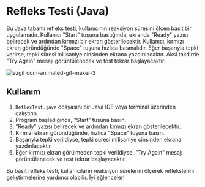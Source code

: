 # Refleks Testi (Java)

Bu Java tabanlı refleks testi, kullanıcının reaksiyon süresini ölçen basit bir uygulamadır. Kullanıcı "Start" tuşuna bastığında, ekranda "Ready" yazısı belirecek ve ardından kırmızı bir ekran gösterilecektir. Kullanıcı, kırmızı ekran göründüğünde "Space" tuşuna hızlıca basmalıdır. Eğer başarıyla tepki verirse, tepki süresi milisaniye cinsinden ekrana yazdırılacaktır. Aksi takdirde "Try Again" mesajı görüntülenecek ve test tekrar başlayacaktır.

![ezgif com-animated-gif-maker-3](https://github.com/fbturan/ReflexTest/assets/93981924/7d79f901-b889-4258-90e3-4d130b5ff4b4)

## Kullanım

1. `ReflexTest.java` dosyasını bir Java IDE veya terminal üzerinden çalıştırın.
2. Program başladığında, "Start" tuşuna basın.
3. "Ready" yazısı belirecek ve ardından kırmızı ekran gösterilecektir.
4. Kırmızı ekran göründüğünde, hızlıca "Space" tuşuna basın.
5. Başarıyla tepki verildiyse, tepki süresi milisaniye cinsinden ekrana yazdırılacaktır.
6. Eğer kırmızı ekran görülmeden tepki verildiyse, "Try Again" mesajı görüntülenecek ve test tekrar başlayacaktır.

Bu basit refleks testi, kullanıcıların reaksiyon sürelerini ölçerek reflekslerini geliştirmelerine yardımcı olabilir. İyi eğlenceler!
